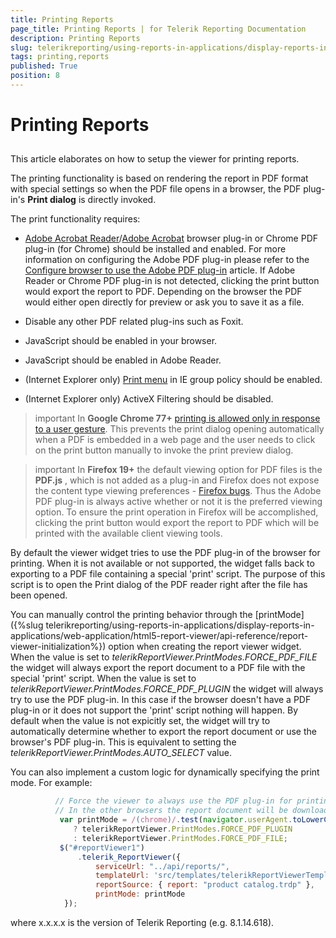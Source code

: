 ```yaml
---
title: Printing Reports
page_title: Printing Reports | for Telerik Reporting Documentation
description: Printing Reports
slug: telerikreporting/using-reports-in-applications/display-reports-in-applications/web-application/html5-report-viewer/printing-reports
tags: printing,reports
published: True
position: 8
---
```


# Printing Reports



## 

This article elaborates on how to setup the viewer for printing reports.         

The printing functionality is based on rendering the report in PDF format with special settings so when           the PDF file opens in a browser, the PDF plug-in's __Print dialog__ is directly invoked.         

The print functionality requires:

* [Adobe Acrobat Reader](http://get.adobe.com/reader)/[Adobe Acrobat](http://acrobat.adobe.com)               browser plug-in or Chrome PDF plug-in (for Chrome) should be installed and enabled.               For more information on configuring the Adobe PDF plug-in please refer to the               [Configure browser to use the Adobe PDF plug-in](http://helpx.adobe.com/acrobat/kb/pdf-browser-plugin-configuration.html) article.               If Adobe Reader or Chrome PDF plug-in is not detected, clicking the print button would export the report to PDF.               Depending on the browser the PDF would either open directly for preview or ask you to save it as a file.             

* Disable any other PDF related plug-ins such as Foxit.

* JavaScript should be enabled in your browser.

* JavaScript should be enabled in Adobe Reader.

* (Internet Explorer only) [Print menu](http://maximumpcguides.com/windows-7/disable-the-print-menu-in-internet-explorer/)               in IE group policy should be enabled.             

* (Internet Explorer only) ActiveX Filtering should be disabled.

>important In  __Google Chrome 77+__ [printing is allowed only in response to a user gesture](https://pdfium.googlesource.com/pdfium.git/+/2021804f1b414c97667c03d7ab19daf66f6a19ef).             This prevents the print dialog opening automatically when a PDF is embedded in a web page             and the user needs to click on the print button manually to invoke the print preview dialog.           


>important In  __Firefox 19+__  the default viewing option for PDF files is the  __PDF.js__ ,             which is not added as a plug-in and Firefox does not expose the content type viewing preferences - [Firefox bugs](https://bugzilla.mozilla.org/show_bug.cgi?id=840439).             Thus the Adobe PDF plug-in is always active whether or not it is the preferred viewing option.             To ensure the print operation in Firefox will be accomplished, clicking the print button would             export the report to PDF which will be printed with the available client viewing tools.           


By default the viewer widget tries to use the PDF plug-in of the browser for printing. When it is not available           or not supported, the widget falls back to exporting to a PDF file containing a special 'print'           script. The purpose of this script is to open the Print dialog of the PDF reader right after the file has been opened.         

You can manually control the printing behavior through the           [printMode]({%slug telerikreporting/using-reports-in-applications/display-reports-in-applications/web-application/html5-report-viewer/api-reference/report-viewer-initialization%})           option when creating the report viewer widget. When the value is set to           *telerikReportViewer.PrintModes.FORCE_PDF_FILE* the widget           will always export the report document to a PDF file with the special 'print'           script. When the value is set to *telerikReportViewer.PrintModes.FORCE_PDF_PLUGIN*           the widget will always try to use the PDF plug-in. In this case if the browser doesn't have a PDF plug-in or           it does not support the 'print' script nothing will happen. By default when the value is not expicitly set,           the widget will try to automatically determine whether to export the report document or use the browser's           PDF plug-in. This is equivalent to setting the *telerikReportViewer.PrintModes.AUTO_SELECT*           value.         

You can also implement a custom logic for dynamically specifying the print mode. For example:

	
````js
          // Force the viewer to always use the PDF plug-in for printing in Chrome browser.
          // In the other browsers the report document will be downloaded as a PDF file:
           var printMode = /(chrome)/.test(navigator.userAgent.toLowerCase()) 
              ? telerikReportViewer.PrintModes.FORCE_PDF_PLUGIN 
              : telerikReportViewer.PrintModes.FORCE_PDF_FILE;
           $("#reportViewer1")
               .telerik_ReportViewer({
                   serviceUrl: "../api/reports/",
                   templateUrl: 'src/templates/telerikReportViewerTemplate-x.x.x.x.html',
                   reportSource: { report: "product catalog.trdp" },
                   printMode: printMode
            });
````



where x.x.x.x is the version of Telerik Reporting (e.g. 8.1.14.618).
